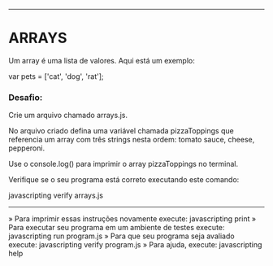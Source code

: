 -------------------
# ARRAYS

Um array é uma lista de valores. Aqui está um exemplo:

var pets = ['cat', 'dog', 'rat'];

### Desafio:

Crie um arquivo chamado arrays.js.

No arquivo criado defina uma variável chamada pizzaToppings que referencia um array com três strings nesta ordem: tomato sauce, cheese, pepperoni.

Use o console.log() para imprimir o array pizzaToppings no terminal.

Verifique se o seu programa está correto executando este comando:

javascripting verify arrays.js

-------------------

 » Para imprimir essas instruções novamente execute: javascripting print
 » Para executar seu programa em um ambiente de testes execute: javascripting run program.js
 » Para que seu programa seja avaliado execute: javascripting verify program.js
 » Para ajuda, execute: javascripting help
